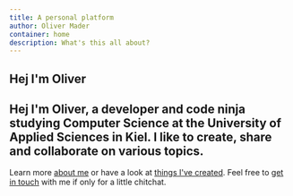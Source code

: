 ```yaml
---
title: A personal platform
author: Oliver Mader
container: home
description: What's this all about?
---
```


## Hej I'm Oliver

<section id=intro>
    <h2>
        Hej I'm Oliver, a developer and code ninja studying Computer Science at the University of Applied Sciences in Kiel.
        <span>I like to create, share and collaborate on various topics.</span>
    </h2>
    <p>

Learn more [about me] or have a look at [things I've created]. Feel free to
[get in touch] with me if only for a little chitchat.

[about me]: /about.html
[things I've created]: /projects.html
[get in touch]: /contact.html
